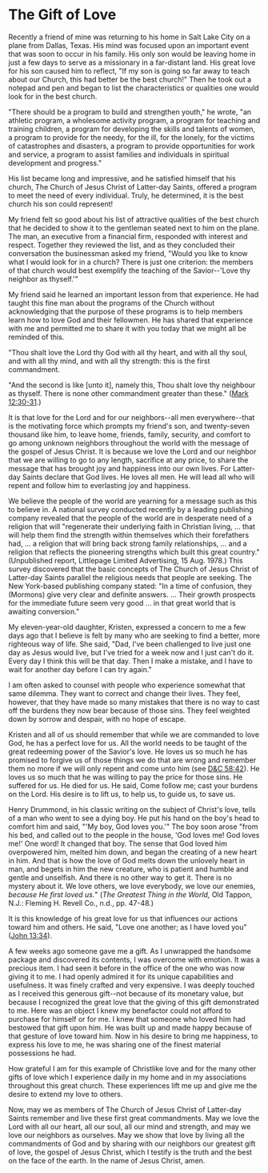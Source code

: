 # The Gift of Love

Recently a friend of mine was returning to his home in Salt Lake City on a
plane from Dallas, Texas. His mind was focused upon an important event that
was soon to occur in his family. His only son would be leaving home in just a
few days to serve as a missionary in a far-distant land. His great love for
his son caused him to reflect, "If my son is going so far away to teach about
our Church, this had better be the best church!" Then he took out a notepad
and pen and began to list the characteristics or qualities one would look for
in the best church.

"There should be a program to build and strengthen youth," he wrote, "an
athletic program, a wholesome activity program, a program for teaching and
training children, a program for developing the skills and talents of women, a
program to provide for the needy, for the ill, for the lonely, for the victims
of catastrophes and disasters, a program to provide opportunities for work and
service, a program to assist families and individuals in spiritual development
and progress."

His list became long and impressive, and he satisfied himself that his church,
The Church of Jesus Christ of Latter-day Saints, offered a program to meet the
need of every individual. Truly, he determined, it is the best church his son
could represent!

My friend felt so good about his list of attractive qualities of the best
church that he decided to show it to the gentleman seated next to him on the
plane. The man, an executive from a financial firm, responded with interest
and respect. Together they reviewed the list, and as they concluded their
conversation the businessman asked my friend, "Would you like to know what I
would look for in a church? There is just one criterion: the members of that
church would best exemplify the teaching of the Savior--'Love thy neighbor as
thyself.'"

My friend said he learned an important lesson from that experience. He had
taught this fine man about the programs of the Church without acknowledging
that the purpose of these programs is to help members learn how to love God
and their fellowmen. He has shared that experience with me and permitted me to
share it with you today that we might all be reminded of this.

"Thou shalt love the Lord thy God with all thy heart, and with all thy soul,
and with all thy mind, and with all thy strength: this is the first
commandment.

"And the second is like [unto it], namely this, Thou shalt love thy neighbour
as thyself. There is none other commandment greater than these." ([Mark
12:30-31](https://www.lds.org/scriptures/nt/mark/12.30-31?lang=eng#29).)

It is that love for the Lord and for our neighbors--all men everywhere--that
is the motivating force which prompts my friend's son, and twenty-seven
thousand like him, to leave home, friends, family, security, and comfort to go
among unknown neighbors throughout the world with the message of the gospel of
Jesus Christ. It is because we love the Lord and our neighbor that we are
willing to go to any length, sacrifice at any price, to share the message that
has brought joy and happiness into our own lives. For Latter-day Saints
declare that God lives. He loves all men. He will lead all who will repent and
follow him to everlasting joy and happiness.

We believe the people of the world are yearning for a message such as this to
believe in. A national survey conducted recently by a leading publishing
company revealed that the people of the world are in desperate need of a
religion that will "regenerate their underlying faith in Christian living, ...
that will help them find the strength within themselves which their
forefathers had, ... a religion that will bring back strong family
relationships, ... and a religion that reflects the pioneering strengths which
built this great country." (Unpublished report, Littlepage Limited
Advertising, 15 Aug. 1978.) This survey discovered that the basic concepts of
The Church of Jesus Christ of Latter-day Saints parallel the religious needs
that people are seeking. The New York-based publishing company stated: "In a
time of confusion, they (Mormons) give very clear and definite answers. ...
Their growth prospects for the immediate future seem very good ... in that great
world that is awaiting conversion."

My eleven-year-old daughter, Kristen, expressed a concern to me a few days ago
that I believe is felt by many who are seeking to find a better, more
righteous way of life. She said, "Dad, I've been challenged to live just one
day as Jesus would live, but I've tried for a week now and I just can't do it.
Every day I think this will be that day. Then I make a mistake, and I have to
wait for another day before I can try again."

I am often asked to counsel with people who experience somewhat that same
dilemma. They want to correct and change their lives. They feel, however, that
they have made so many mistakes that there is no way to cast off the burdens
they now bear because of those sins. They feel weighted down by sorrow and
despair, with no hope of escape.

Kristen and all of us should remember that while we are commanded to love God,
he has a perfect love for us. All the world needs to be taught of the great
redeeming power of the Savior's love. He loves us so much he has promised to
forgive us of those things we do that are wrong and remember them no more if
we will only repent and come unto him (see [D&amp;C
58:42](https://www.lds.org/scriptures/dc-testament/dc/58.42?lang=eng#41)). He
loves us so much that he was willing to pay the price for those sins. He
suffered for us. He died for us. He said, Come follow me; cast your burdens on
the Lord. His desire is to lift us, to help us, to guide us, to save us.

Henry Drummond, in his classic writing on the subject of Christ's love, tells
of a man who went to see a dying boy. He put his hand on the boy's head to
comfort him and said, "'My boy, God loves you.'" The boy soon arose "from his
bed, and called out to the people in the house, 'God loves me! God loves me!'
One word! It changed that boy. The sense that God loved him overpowered him,
melted him down, and began the creating of a new heart in him. And that is how
the love of God melts down the unlovely heart in man, and begets in him the
new creature, who is patient and humble and gentle and unselfish. And there is
no other way to get it. There is no mystery about it. We love others, we love
everybody, we love our enemies, _because He first loved us._" (_The Greatest
Thing in the World,_ Old Tappon, N.J.: Fleming H. Revell Co., n.d., pp.
47-48.)

It is this knowledge of his great love for us that influences our actions
toward him and others. He said, "Love one another; as I have loved you" ([John
13:34](https://www.lds.org/scriptures/nt/john/13.34?lang=eng#33)).

A few weeks ago someone gave me a gift. As I unwrapped the handsome package
and discovered its contents, I was overcome with emotion. It was a precious
item. I had seen it before in the office of the one who was now giving it to
me. I had openly admired it for its unique capabilities and usefulness. It was
finely crafted and very expensive. I was deeply touched as I received this
generous gift--not because of its monetary value, but because I recognized the
great love that the giving of this gift demonstrated to me. Here was an object
I knew my benefactor could not afford to purchase for himself or for me. I
knew that someone who loved him had bestowed that gift upon him. He was built
up and made happy because of that gesture of love toward him. Now in his
desire to bring me happiness, to express his love to me, he was sharing one of
the finest material possessions he had.

How grateful I am for this example of Christlike love and for the many other
gifts of love which I experience daily in my home and in my associations
throughout this great church. These experiences lift me up and give me the
desire to extend my love to others.

Now, may we as members of The Church of Jesus Christ of Latter-day Saints
remember and live these first great commandments. May we love the Lord with
all our heart, all our soul, all our mind and strength, and may we love our
neighbors as ourselves. May we show that love by living all the commandments
of God and by sharing with our neighbors our greatest gift of love, the gospel
of Jesus Christ, which I testify is the truth and the best on the face of the
earth. In the name of Jesus Christ, amen.

